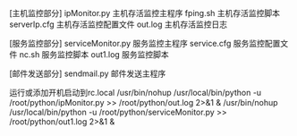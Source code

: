 

[主机监控部分]
ipMonitor.py  主机存活监控主程序
fping.sh 主机存活监控脚本
serverIp.cfg  主机存活监控配置文件
out.log 主机存活监控日志

[服务监控部分]
serviceMonitor.py  服务监控主程序
service.cfg  服务监控配置文件
nc.sh 服务监控脚本
out1.log 服务监控脚本

[邮件发送部分]
sendmail.py 邮件发送主程序


运行或添加开机启动到rc.local
/usr/bin/nohup /usr/local/bin/python -u /root/python/ipMonitor.py >> /root/python/out.log 2>&1 &
/usr/bin/nohup /usr/local/bin/python -u /root/python/serviceMonitor.py >> /root/python/out1.log 2>&1 &
